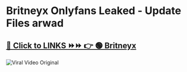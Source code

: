 
 # Britneyx Onlyfans Leaked - Update Files arwad

## <h2><a href="https://clipsfans.com/Britneyx&ref=git">🔗 Click to LINKS ⏩⏩ 👉 🟢 Britneyx </a></h2>

<a href="https://clipsfans.com/Britneyx&ref=git" rel="nofollow" data-target="animated-image.originalLink"><img src="https://i.ibb.co.com/xMMVF88/686577567.gif" alt="Viral Video Original" style="max-width: 100%; display: inline-block;" data-target="animated-image.originalImage"></a>


